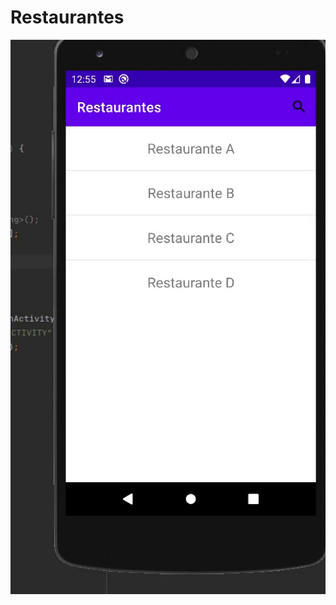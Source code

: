 # Restaurantes

<img src="https://raw.githubusercontent.com/Orlando17544/Restaurantes/main/restaurantes.gif" alt="ReduxStore" width="900px" />
